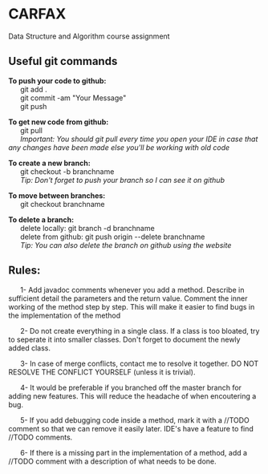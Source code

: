 # CARFAX

Data Structure and Algorithm course assignment

<h2>Useful git commands</h2>

<b>To push your code to github:</b>
<br/>
  &nbsp;&nbsp;&nbsp;&nbsp;&nbsp;&nbsp;git add .
  <br />
  &nbsp;&nbsp;&nbsp;&nbsp;&nbsp;&nbsp;git commit -am "Your Message"
  <br />
  &nbsp;&nbsp;&nbsp;&nbsp;&nbsp;&nbsp;git push
  <br />
  
<b>To get new code from github:</b>
<br/>
  &nbsp;&nbsp;&nbsp;&nbsp;&nbsp;&nbsp;git pull
  <br/>
  &nbsp;&nbsp;&nbsp;&nbsp;&nbsp;&nbsp;<i>Important: You should git pull every time you open your IDE in case that any changes have been made else you'll be working with old code</i>

<b>To create a new branch:</b>
<br />
  &nbsp;&nbsp;&nbsp;&nbsp;&nbsp;&nbsp;git checkout -b branchname
  <br/>
  &nbsp;&nbsp;&nbsp;&nbsp;&nbsp;&nbsp;<i>Tip: Don't forget to push your branch so I can see it on github</i>
 
<b>To move between branches:</b>
<br/>
  &nbsp;&nbsp;&nbsp;&nbsp;&nbsp;&nbsp;git checkout branchname
  
<b>To delete a branch:</b>
  <br/>
  &nbsp;&nbsp;&nbsp;&nbsp;&nbsp;&nbsp;delete locally: git branch -d branchname
  <br/>
  &nbsp;&nbsp;&nbsp;&nbsp;&nbsp;&nbsp;delete from github: git push origin --delete branchname 
  <br/>
  &nbsp;&nbsp;&nbsp;&nbsp;&nbsp;&nbsp;<i>Tip: You can also delete the branch on github using the website</i>

<h2>Rules:</h2>

  &nbsp;&nbsp;&nbsp;&nbsp;&nbsp;&nbsp;1- Add javadoc comments whenever you add a method. Describe in sufficient detail the parameters and the return value.
     Comment the inner working of the method step by step. This will make it easier to find bugs in the implementation of the method
  
  &nbsp;&nbsp;&nbsp;&nbsp;&nbsp;&nbsp;2- Do not create everything in a single class. If a class is too bloated, try to seperate it into smaller classes.
     Don't forget to document the newly added class.
  
  &nbsp;&nbsp;&nbsp;&nbsp;&nbsp;&nbsp;3- In case of merge conflicts, contact me to resolve it together. DO NOT RESOLVE THE CONFLICT YOURSELF (unless it is trivial).
  
  &nbsp;&nbsp;&nbsp;&nbsp;&nbsp;&nbsp;4- It would be preferable if you branched off the master branch for adding new features. This will reduce the headache of when encoutering a bug.
  
  &nbsp;&nbsp;&nbsp;&nbsp;&nbsp;&nbsp;5- If you add debugging code inside a method, mark it with a //TODO comment so that we can remove it easily later.
     IDE's have a feature to find //TODO comments.
 
  &nbsp;&nbsp;&nbsp;&nbsp;&nbsp;&nbsp;6- If there is a missing part in the implementation of a method, add a //TODO comment with a description of what needs to be done.

